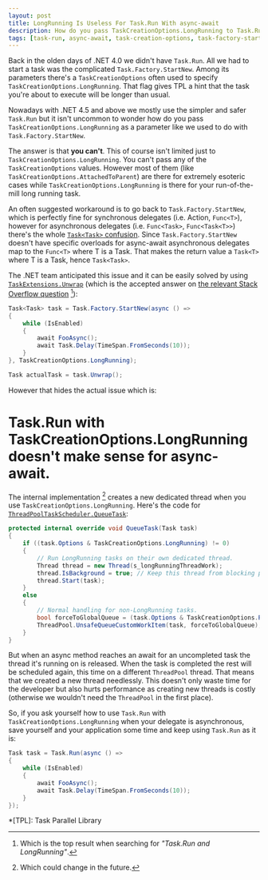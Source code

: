 ```yaml
---
layout: post
title: LongRunning Is Useless For Task.Run With async-await
description: How do you pass TaskCreationOptions.LongRunning to Task.Run? You can't, and for async-await you shouldn't.
tags: [task-run, async-await, task-creation-options, task-factory-startnew]
---
```


Back in the olden days of .NET 4.0 we didn't have `Task.Run`. All we had to start a task was the complicated `Task.Factory.StartNew`. Among its parameters there's a `TaskCreationOptions` often used to specify `TaskCreationOptions.LongRunning`. That flag gives TPL a hint that the task you're about to execute will be longer than usual.

Nowadays with .NET 4.5 and above we mostly use the simpler and safer `Task.Run` but it isn't uncommon to wonder how do you pass `TaskCreationOptions.LongRunning` as a parameter like we used to do with `Task.Factory.StartNew`.
<!--more-->

The answer is that **you can't**. This of course isn't limited just to `TaskCreationOptions.LongRunning`. You can't pass any of the `TaskCreationOptions` values. However most of them (like `TaskCreationOptions.AttachedToParent`) are there for extremely esoteric cases while `TaskCreationOptions.LongRunning` is there for your run-of-the-mill long running task.

An often suggested workaround is to go back to `Task.Factory.StartNew`, which is perfectly fine for synchronous delegates (i.e. Action, `Func<T>`), however for asynchronous delegates (i.e. `Func<Task>`, `Func<Task<T>>`) there's the whole [`Task<Task>` confusion](http://stackoverflow.com/a/24777502/885318). Since `Task.Factory.StartNew` doesn't have specific overloads for async-await asynchronous delegates map to the `Func<T>` where T is a Task. That makes the return value a `Task<T>` where T is a Task, hence `Task<Task>`.

The .NET team anticipated this issue and it can be easily solved by using [`TaskExtensions.Unwrap`](https://msdn.microsoft.com/en-us/library/dd780917(v=vs.110).aspx) (which is the accepted answer on [the relevant Stack Overflow question](http://stackoverflow.com/q/26921191/885318) [^1]):

```csharp
Task<Task> task = Task.Factory.StartNew(async () =>
{
    while (IsEnabled)
    {
        await FooAsync();
        await Task.Delay(TimeSpan.FromSeconds(10));
    }
}, TaskCreationOptions.LongRunning);

Task actualTask = task.Unwrap();
```

However that hides the actual issue which is:

# Task.Run with TaskCreationOptions.LongRunning doesn't make sense for async-await.

The internal implementation [^2] creates a new dedicated thread when you use `TaskCreationOptions.LongRunning`. Here's the code for [`ThreadPoolTaskScheduler.QueueTask`](http://referencesource.microsoft.com/#mscorlib/system/threading/Tasks/ThreadPoolTaskScheduler.cs,55):

```csharp
protected internal override void QueueTask(Task task)
{
    if ((task.Options & TaskCreationOptions.LongRunning) != 0)
    {
        // Run LongRunning tasks on their own dedicated thread.
        Thread thread = new Thread(s_longRunningThreadWork);
        thread.IsBackground = true; // Keep this thread from blocking process shutdown
        thread.Start(task);
    }
    else
    {
        // Normal handling for non-LongRunning tasks.
        bool forceToGlobalQueue = (task.Options & TaskCreationOptions.PreferFairness) != 0;
        ThreadPool.UnsafeQueueCustomWorkItem(task, forceToGlobalQueue);
    }
}
```

But when an async method reaches an await for an uncompleted task the thread it's running on is released. When the task is completed the rest will be scheduled again, this time on a different `ThreadPool` thread. That means that we created a new thread needlessly. This doesn't only waste time for the developer but also hurts performance as creating new threads is costly (otherwise we wouldn't need the `ThreadPool` in the first place).

So, if you ask yourself how to use `Task.Run` with `TaskCreationOptions.LongRunning` when your delegate is asynchronous, save yourself and your application some time and keep using `Task.Run` as it is:

```csharp
Task task = Task.Run(async () =>
{
    while (IsEnabled)
    {
        await FooAsync();
        await Task.Delay(TimeSpan.FromSeconds(10));
    }
});
```

[^1]: Which is the top result when searching for *"Task.Run and LongRunning"*.
[^2]: Which could change in the future.

*[TPL]: Task Parallel Library